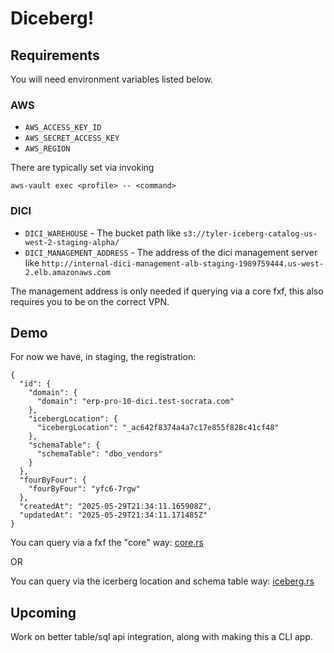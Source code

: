 # Diceberg!

## Requirements

You will need environment variables listed below.

### AWS

- `AWS_ACCESS_KEY_ID`
- `AWS_SECRET_ACCESS_KEY`
- `AWS_REGION`

There are typically set via invoking

```
aws-vault exec <profile> -- <command>
```

### DICI

- `DICI_WAREHOUSE` - The bucket path like `s3://tyler-iceberg-catalog-us-west-2-staging-alpha/`
- `DICI_MANAGEMENT_ADDRESS` - The address of the dici management server like
  `http://internal-dici-management-alb-staging-1989759444.us-west-2.elb.amazonaws.com`

The management address is only needed if querying via a core fxf, this also requires you to be on the correct VPN.

## Demo

For now we have, in staging, the registration:

```
{
  "id": {
    "domain": {
      "domain": "erp-pro-10-dici.test-socrata.com"
    },
    "icebergLocation": {
      "icebergLocation": "_ac642f8374a4a7c17e855f828c41cf48"
    },
    "schemaTable": {
      "schemaTable": "dbo_vendors"
    }
  },
  "fourByFour": {
    "fourByFour": "yfc6-7rgw"
  },
  "createdAt": "2025-05-29T21:34:11.165908Z",
  "updatedAt": "2025-05-29T21:34:11.171485Z"
}
```

You can query via a fxf the "core" way: [core.rs](src/bin/core.rs)

OR

You can query via the icerberg location and schema table way: [iceberg.rs](src/bin/iceberg.rs)

## Upcoming

Work on better table/sql api integration, along with making this a CLI app.